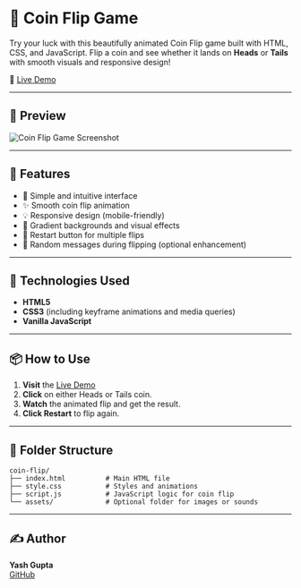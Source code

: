 # 🎲 Coin Flip Game

Try your luck with this beautifully animated Coin Flip game built with HTML, CSS, and JavaScript. Flip a coin and see whether it lands on **Heads** or **Tails** with smooth visuals and responsive design!

🔗 [Live Demo](https://masteryashgupta.github.io/coin-flip/)

---

## 📸 Preview

![Coin Flip Game Screenshot](https://masteryashgupta.github.io/coin-flip/preview.png)

---

## 📱 Features

- 🎯 Simple and intuitive interface
- ✨ Smooth coin flip animation
- 💡 Responsive design (mobile-friendly)
- 🌈 Gradient backgrounds and visual effects
- 🔄 Restart button for multiple flips
- 🔮 Random messages during flipping (optional enhancement)

---

## 🚀 Technologies Used

- **HTML5**
- **CSS3** (including keyframe animations and media queries)
- **Vanilla JavaScript**

---

## 📦 How to Use

1. **Visit** the [Live Demo](https://masteryashgupta.github.io/coin-flip/)
2. **Click** on either Heads or Tails coin.
3. **Watch** the animated flip and get the result.
4. **Click Restart** to flip again.

---

## 🧩 Folder Structure
```
coin-flip/
├── index.html          # Main HTML file
├── style.css           # Styles and animations
├── script.js           # JavaScript logic for coin flip
└── assets/             # Optional folder for images or sounds
```

---

## ✍️ Author

**Yash Gupta**  
[GitHub](https://github.com/masteryashgupta)



